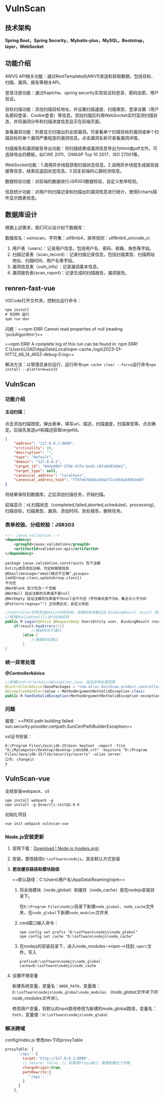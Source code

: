 # VulnScan

## 技术架构

**Spring Boot，Spring Security，Mybatis-plus，MySQL，Bootstrap，layer，WebSocket**

## 功能介绍

AWVS API相关功能：通过RestTemplate向AWVS发送和获取数据，包括目标、扫描、漏洞、报告等相关API。  

登录注册功能：通过Kaptcha、spring security实现验证码登录，密码加密，用户验证。  

目标扫描功能：添加扫描目标地址，并设置扫描速度、扫描类型、登录设置（用户名密码登录、Cookie登录）等信息。添加扫描后利用WebSocket实时监测扫描状态，并将漏洞分布和扫描进度信息显示在前端页面。  

查看漏洞功能：列表显示扫描出的全部漏洞。可查看单个扫描目标的漏洞或单个扫描目标的单个漏洞严重程度的漏洞信息。点击漏洞名称可查看漏洞详情。  

扫描报告和漏洞报告导出功能：将扫描结果或漏洞信息导出为html或pdf文件。可选择导出的模板，如CWE 2011、OWASP Top 10 2017、ISO 27001等。  

WebSocket功能：1.调用异步线程获取扫描状态信息。2.调用异步线程生成报告链接等信息，结束后返回状态信息。3.回复前端的心跳检测信息。  

数据校验功能：对前端的数据进行JSR303数据校验，自定义枚举校验。  

信息统计功能：对用户的扫描记录和扫描出的漏洞信息进行统计，使用Echarts插件显示图表信息。

## 数据库设计

根据上述需求，我们可以设计如下数据库：

数据库名：vulnscan，字符集：utf8mb4，排序规则：utf8mb4_unicode_ci 

1. 用户表（users）：记录用户信息，包括用户名、密码、邮箱、角色等字段。
2. 扫描记录表（scan_record）：记录扫描记录信息，包括扫描类型、扫描网站地址、扫描时间、用户名等字段。
3. 漏洞信息表（vuln_info）：记录漏洞基本信息。
4. 漏洞报告表(scan_roport)：记录生成的扫描报告，漏洞报告。

## renren-fast-vue

VSCode打开文件夹，控制台运行命令：

```cmd
npm install
# 无ERR 运行
npm run dev
```

问题：==npm ERR! Cannot read properties of null (reading 'pickAlgorithm')==

==npm ERR! A complete log of this run can be found in:
npm ERR!     C:\Users\LOAD\AppData\Local\npm-cache\_logs\2023-01-01T12_46_14_465Z-debug-0.log==

解决方法：以管理员身份运行，运行命令`npm cache clear --force`运行命令`npm install --platform=win32` 



## VulnScan

### 功能介绍

#### 主动扫描：

点击添加扫描按钮，弹出表单，填写url，描述，扫描速度，扫描类型等，点击确定。后端先发送url和描述获取targetId。

```json
{
	"address": "127.0.0.1:8080",
	"criticality": 10,
	"description": "",
	"type": "default",
	"domain": "127.0.0.1",
	"target_id": "644e089f-57b6-437e-bad2-c0fe8483dde2",
	"target_type": null,
	"canonical_address": "localhost",
	"canonical_address_hash": "77d7e6fbb0a249a2f2c3d5da849834dd"
}
```

将结果保存到数据库，之后添加扫描任务，开始扫描。

前端显示：id,扫描状态（completed,failed,aborted,scheduled，processing),扫描目标，扫描类型，漏洞、添加时间、到处报告，删除任务。

### 表单校验、分组校验：JSR303

```xml
<!-- javax.validation -->
<dependency>
    <groupId>javax.validation</groupId>
    <artifactId>validation-api</artifactId>
</dependency>
```



```
package javax.validation.constraints 包下注解
Entity成员添加注解，可定制报错信息
@Email(message="email格式不正确",groups={addGroup.class,updateGroup.class})
不为空
@NotBlank 至少包含一个空格
@NotNull 验证注解的元素值不是null
@NotEmpty 验证注解的元素值不为null且不为空（字符串长度不为0、集合大小不为0）
@Pattern(regexp="") 正则表达式，自定义校验
```

```java
//Controller形参添加@Valid开启校验。紧跟校验参数后加 BindingResult result 获取校验结果
//使用@Validated({})进行分组校验
public R Login(@Valid @RequestBody UsersEntity user, BindingResult result){
    if(result.hasErrors()){
            //数据校验不通过
        }else {
            //数据校验通过
        }
}
```

### 统一异常处理

**@ControllerAdvice**

```java
//新建ControllerAdviceException.java，指定异常处理范围
@ControllerAdvice(basePackages = "com.atlxc.VulnScan.product.controller")
@ExceptionHandler(value = MethodArgumentNotValidException.class)
public R handleValidException(MethodArgumentNotValidException exception){}
```

### 问题

报错：==PKIX path building failed: sun.security.provider.certpath.SunCertPathBuilderException==

ssl证书安装：

```
D:\Program Files\Java\jdk-15\bin> keytool -import -file "D:/MyComputer/Desktop/desktop-jv0cb08.crt" -keystore "D:/Program Files/Java/jdk-15/lib/security/cacerts" -alias server
口令: changeit
y
```



## VulnScan-vue

全局安装webpack、cli

```
npm install webpack -g
npm install -g @vue/cli-init@2.9.6
```

初始化项目

```
vue init webpack vulnscan-vue
```

### Node.js安装更新

1. 官网下载：[Download | Node.js (nodejs.org)](https://nodejs.org/en/download/)

2. 安装，更改路径`D:\software\nodejs`，其余默认方式安装

3. **更改缓存路径和模块路径**

   ==默认路径：C:\Users\用户名\AppData\Roaming\npm==

   1. 将全局模块（node_global）和缓存（node_cache）放在nodejs安装目录下。

      在`D:\Program Files\nodejs`目录下新建`node_global`、`node_cache`文件夹，在`node_global`下新建`node_modules`文件夹

   2. cmd窗口输入命令：

      ```
      npm config set prefix "D:\software\nodejs\node_global"
      npm config set cache "D:\software\nodejs\node_cache"
      ```

   3. 在nodejs的安装目录下，进入node_modules—>npm—>找到`.npmrc`文件，写入

      ```
      prefix=D:\software\nodejs\node_global
      cache=D:\software\nodejs\node_cache
      ```

4. 设置环境变量

   新建系统变量，变量名：`NODE_PATH`，变量值：`D:\software\nodejs\node_global\node_modules` *（node_global文件夹下的node_modules文件夹）*。

   修改用户变量，将默认的npm路径修改为新建的node_global路径，变量名：`Path`，变量值：`D:\software\nodejs\node_global`

### 解决跨域

config/index.js 修改dev下的proxyTable

```js
proxyTable: {
      '/api': {
        target:'http://127.0.0.1:8080',
        // secure: false, // 如果是https接口，需要配置这个参数
        changeOrigin:true,
        pathRewrite:{
          '^/api': ''
        }
      }
    },
```


